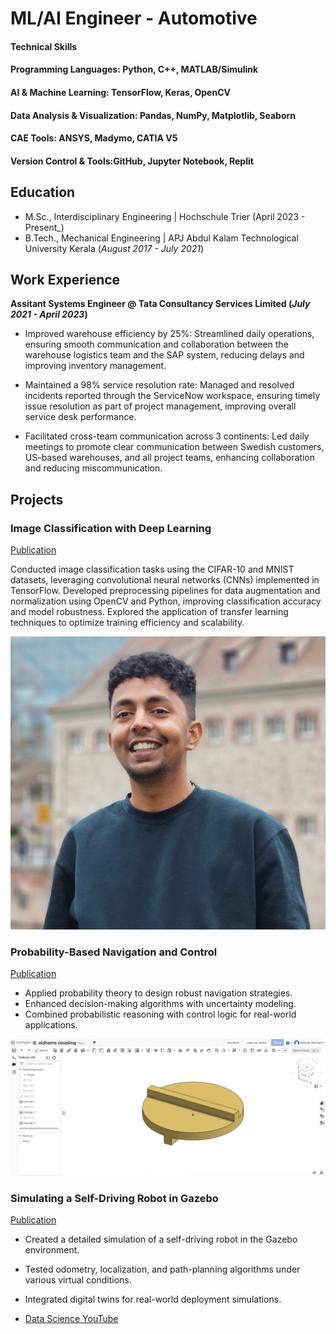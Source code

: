 # ML/AI Engineer - Automotive

#### Technical Skills
#### Programming Languages: Python, C++, MATLAB/Simulink
#### AI & Machine Learning: TensorFlow, Keras, OpenCV
#### Data Analysis & Visualization: Pandas, NumPy, Matplotlib, Seaborn
#### CAE Tools: ANSYS, Madymo, CATIA V5
#### Version Control & Tools:GitHub, Jupyter Notebook, Replit

## Education
- M.Sc., Interdisciplinary Engineering	| Hochschule Trier (April 2023 - Present_)	 			        		
- B.Tech., Mechanical Engineering | APJ Abdul Kalam Technological University Kerala (_August 2017 - July 2021_)

## Work Experience
**Assitant Systems Engineer @ Tata Consultancy Services Limited (_July 2021 - April 2023_)**
- Improved warehouse efficiency by 25%: Streamlined daily operations, ensuring smooth communication and collaboration between the warehouse logistics team and the SAP system, reducing delays and improving inventory management.

- Maintained a 98% service resolution rate: Managed and resolved incidents reported through the ServiceNow workspace, ensuring timely issue resolution as part of project management, improving overall service desk performance.

- Facilitated cross-team communication across 3 continents: Led daily meetings to promote clear communication between Swedish customers, US-based warehouses, and all project teams, enhancing collaboration and reducing miscommunication.

## Projects
### Image Classification with Deep Learning
[Publication](https://www.mdpi.com/1424-8220/22/8/3048)

Conducted image classification tasks using the CIFAR-10 and MNIST datasets, leveraging convolutional neural networks (CNNs) implemented in TensorFlow. Developed preprocessing pipelines for data augmentation and normalization using OpenCV and Python, improving classification accuracy and model robustness. Explored the application of transfer learning techniques to optimize training efficiency and scalability.

![EEG Band Discovery](/assets/app_pic.jpg)

###  Probability-Based Navigation and Control
[Publication](https://www.mdpi.com/1424-8220/22/11/4240)

- Applied probability theory to design robust navigation strategies.
- Enhanced decision-making algorithms with uncertainty modeling.
- Combined probabilistic reasoning with control logic for real-world applications.

![Bike Study](/assets/coupler.PNG)

###  Simulating a Self-Driving Robot in Gazebo
[Publication](https://www.mdpi.com/1424-8220/22/11/4240)

- Created a detailed simulation of a self-driving robot in the Gazebo environment.
- Tested odometry, localization, and path-planning algorithms under various virtual conditions.
- Integrated digital twins for real-world deployment simulations.



- [Data Science YouTube](https://www.youtube.com/channel/UCa9gErQ9AE5jT2DZLjXBIdA)



